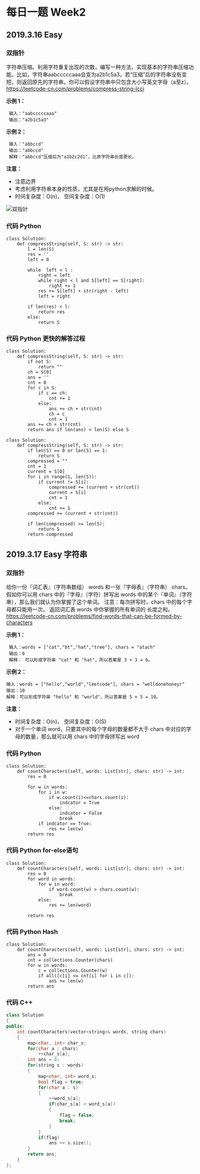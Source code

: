 # 每日一题 Week2

## 2019.3.16 Easy
### 双指针
字符串压缩。利用字符重复出现的次数，编写一种方法，实现基本的字符串压缩功能。比如，字符串aabcccccaaa会变为a2b1c5a3。若“压缩”后的字符串没有变短，则返回原先的字符串。你可以假设字符串中只包含大小写英文字母（a至z）。
<https://leetcode-cn.com/problems/compress-string-lcci>

**示例 1：**

```
 输入："aabcccccaaa"
 输出："a2b1c5a3"

```
**示例 2：**

```
 输入："abbccd"
 输出："abbccd"
 解释："abbccd"压缩后为"a1b2c2d1"，比原字符串长度更长。
```

**注意：**

- 注意边界
- 考虑利用字符串本身的性质，尤其是在用python求解的时候。
- 时间复杂度：O(n)， 空间复杂度：O(1)

![双指针](https://github.com/AllenKaiChen/Programming-square/blob/master/imges/%E5%8F%8C%E6%8C%87%E9%92%88.gif)
### 代码 Python

```python3
class Solution:
    def compressString(self, S: str) -> str:
        l = len(S)
        res = ''
        left = 0

        while  left < l :
            right = left
            while right < l and S[left] == S[right]:
                right += 1
            res += S[left] + str(right - left)
            left = right
       
        if len(res) < l:
            return res 
        else:
            return S
```

### 代码 Python 更快的解答过程
```python3
class Solution:
    def compressString(self, S: str) -> str:
        if not S:
            return ""
        ch = S[0]
        ans = ''
        cnt = 0
        for c in S:
            if c == ch:
                cnt += 1
            else:
                ans += ch + str(cnt)
                ch = c
                cnt = 1
        ans += ch + str(cnt)
        return ans if len(ans) < len(S) else S
```
```python3
class Solution:
    def compressString(self, S: str) -> str:
        if len(S) == 0 or len(S) == 1:
            return S
        compressed = ""
        cnt = 1
        current = S[0]
        for i in range(1, len(S)):
            if current != S[i]:
                compressed += (current + str(cnt))
                current = S[i]
                cnt = 1
            else:
                cnt += 1
        compressed += (current + str(cnt))
        
        if len(compressed) >= len(S):
            return S
        return compressed
```



## 2019.3.17 Easy 字符串
### 双指针
给你一份『词汇表』（字符串数组） words 和一张『字母表』（字符串） chars。
假如你可以用 chars 中的『字母』（字符）拼写出 words 中的某个『单词』（字符串），那么我们就认为你掌握了这个单词。
注意：每次拼写时，chars 中的每个字母都只能用一次。
返回词汇表 words 中你掌握的所有单词的 长度之和。
<https://leetcode-cn.com/problems/find-words-that-can-be-formed-by-characters>

**示例 1：**

```
 输入：words = ["cat","bt","hat","tree"], chars = "atach"
 输出：6
 解释： 可以形成字符串 "cat" 和 "hat"，所以答案是 3 + 3 = 6。

```
**示例 2：**

```
输入：words = ["hello","world","leetcode"], chars = "welldonehoneyr"
输出：10
解释：可以形成字符串 "hello" 和 "world"，所以答案是 5 + 5 = 10。
```

**注意：**

- 时间复杂度：O(n)， 空间复杂度：O(S)
- 对于一个单词 word，只要其中的每个字母的数量都不大于 chars 中对应的字母的数量，那么就可以用 chars 中的字母拼写出 word


### 代码 Python

```python3
class Solution:
    def countCharacters(self, words: List[str], chars: str) -> int:
        res = 0

        for w in words:
            for i in w:
                if w.count(i)<=chars.count(i):
                    indcator = True
                else:
                    indcator = False
                    break
            if indcator == True:
                res += len(w)
        return res
```

### 代码 Python for-else语句
```python3 
class Solution:
    def countCharacters(self, words: List[str], chars: str) -> int:
        res = 0
        for word in words:
            for w in word:
                if word.count(w) > chars.count(w):
                    break
            else:
                res += len(word)

        return res
```
### 代码 Python Hash
```python3 
class Solution:
    def countCharacters(self, words: List[str], chars: str) -> int:
        ans = 0
        cnt = collections.Counter(chars)
        for w in words:
            c = collections.Counter(w)
            if all([c[i] <= cnt[i] for i in c]):
                ans += len(w)
        return ans

```
### 代码 C++
```C++
class Solution 
{
public:
    int countCharacters(vector<string>& words, string chars) 
    {
        map<char, int> char_s;
        for(char a : chars)
            ++char_s[a];
        int ans = 0;
        for(string s : words)
        {
            map<char, int> word_s;
            bool flag = true;
            for(char a : s)
            {
                ++word_s[a];
                if(char_s[a] < word_s[a])
                {
                    flag = false;
                    break;
                }
            }
            if(flag)
                ans += s.size();
        }
        return ans;
    }
};
```
